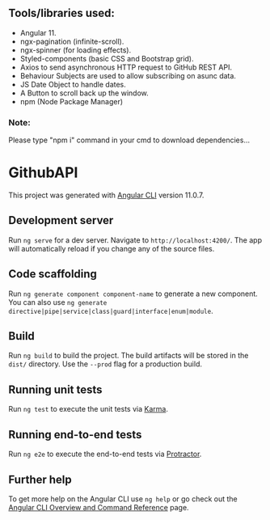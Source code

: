 ## Tools/libraries used:
- Angular 11.
- ngx-pagination (infinite-scroll).
- ngx-spinner (for loading effects).
- Styled-components (basic CSS and Bootstrap grid).
- Axios to send asynchronous HTTP request to GitHub REST API.
- Behaviour Subjects are used to allow subscribing on asunc data.
- JS Date Object to handle dates.
- A Button to scroll back up the window.
- npm (Node Package Manager)
### Note: 
Please type "npm i" command in your cmd to download dependencies...
# GithubAPI

This project was generated with [Angular CLI](https://github.com/angular/angular-cli) version 11.0.7.

## Development server

Run `ng serve` for a dev server. Navigate to `http://localhost:4200/`. The app will automatically reload if you change any of the source files.

## Code scaffolding

Run `ng generate component component-name` to generate a new component. You can also use `ng generate directive|pipe|service|class|guard|interface|enum|module`.

## Build

Run `ng build` to build the project. The build artifacts will be stored in the `dist/` directory. Use the `--prod` flag for a production build.

## Running unit tests

Run `ng test` to execute the unit tests via [Karma](https://karma-runner.github.io).

## Running end-to-end tests

Run `ng e2e` to execute the end-to-end tests via [Protractor](http://www.protractortest.org/).

## Further help

To get more help on the Angular CLI use `ng help` or go check out the [Angular CLI Overview and Command Reference](https://angular.io/cli) page.
